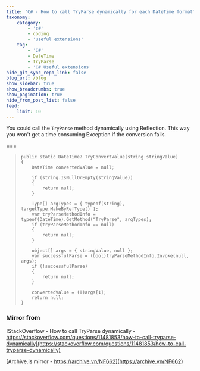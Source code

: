 ```yaml
---
title: 'C# - How to call TryParse dynamically for each DateTime format?'
taxonomy:
    category:
        - 'c#'
        - coding
        - 'useful extensions'
    tag:
        - 'C#'
        - DateTime
        - TryParse
        - 'C# Useful extensions'
hide_git_sync_repo_link: false
blog_url: /blog
show_sidebar: true
show_breadcrumbs: true
show_pagination: true
hide_from_post_list: false
feed:
    limit: 10
---
```


You could call the `TryParse` method dynamically using Reflection. This way you won't get a time consuming Exception if the conversion fails.

===

>     public static DateTime? TryConvertValue(string stringValue)
>     {
>         DateTime convertedValue = null;
>     
>         if (string.IsNullOrEmpty(stringValue))
>         {
>             return null;
>         }
>         
>         Type[] argTypes = { typeof(string), targetType.MakeByRefType() };
>         var tryParseMethodInfo = typeof(DateTime).GetMethod("TryParse", argTypes);
>         if (tryParseMethodInfo == null)
>         {
>             return null;
>         }
>     
>         object[] args = { stringValue, null };
>         var successfulParse = (bool)tryParseMethodInfo.Invoke(null, args);
>         if (!successfulParse)
>         {
>             return null;
>         }
>     
>         convertedValue = (T)args[1];
>         return null;
>     }
>     

### Mirror from
[StackOverflow - How to call TryParse dynamically - https://stackoverflow.com/questions/11481853/how-to-call-tryparse-dynamically](https://stackoverflow.com/questions/11481853/how-to-call-tryparse-dynamically)

[Archive.is mirror - https://archive.vn/NF662](https://archive.vn/NF662)
